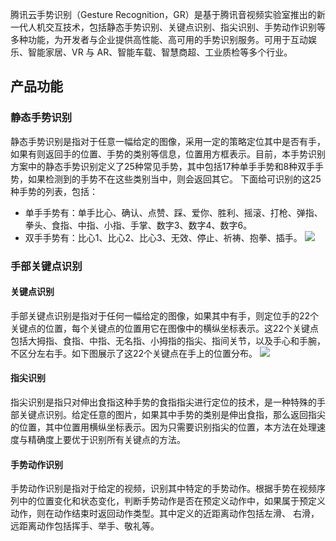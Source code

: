 腾讯云手势识别（Gesture Recognition，GR）是基于腾讯音视频实验室推出的新一代人机交互技术，包括静态手势识别、关键点识别、指尖识别、手势动作识别等多种功能，为开发者与企业提供高性能、高可用的手势识别服务。可用于互动娱乐、智能家居、VR 与 AR、智能车载、智慧商超、工业质检等多个行业。
  
## 产品功能
### 静态手势识别
静态手势识别是指对于任意一幅给定的图像，采用一定的策略定位其中是否有手，如果有则返回手的位置、手势的类别等信息，位置用方框表示。目前，本手势识别方案中的静态手势识别定义了25种常见手势，其中包括17种单手手势和8种双手手势，如果检测到的手势不在这些类别当中，则会返回其它。
下面给可识别的这25种手势的列表，包括：
- 单手手势有：单手比心、确认、点赞、踩、爱你、胜利、摇滚、打枪、弹指、拳头、食指、中指、小指、手掌、数字3、数字4、数字6。
- 双手手势有：比心1、比心2、比心3、无效、停止、祈祷、抱拳、插手。
![](https://main.qcloudimg.com/raw/af46f928fb380bb287f40ed1faed1152/25_gesture.jpg)

### 手部关键点识别  
#### 关键点识别
手部关键点识别是指对于任何一幅给定的图像，如果其中有手，则定位手的22个关键点的位置，每个关键点的位置用它在图像中的横纵坐标表示。这22个关键点包括大拇指、食指、中指、无名指、小拇指的指尖、指间关节，以及手心和手腕，不区分左右手。如下图展示了这22个关键点在手上的位置分布。
![](https://main.qcloudimg.com/raw/d4da1133819bfa837bb77128e6dd3be7.png)

#### 指尖识别
指尖识别是指只对伸出食指这种手势的食指指尖进行定位的技术，是一种特殊的手部关键点识别。给定任意的图片，如果其中手势的类别是伸出食指，那么返回指尖的位置，其中位置用横纵坐标表示。因为只需要识别指尖的位置，本方法在处理速度与精确度上要优于识别所有关键点的方法。
  
#### 手势动作识别
手势动作识别是指对于给定的视频，识别其中特定的手势动作。根据手势在视频序列中的位置变化和状态变化，判断手势动作是否在预定义动作中，如果属于预定义动作，则在动作结束时返回动作类型。其中定义的近距离动作包括左滑、 右滑，远距离动作包括挥手、举手、敬礼等。
  
